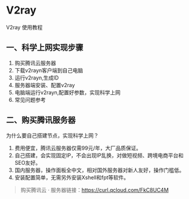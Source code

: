 # V2ray
V2ray 使用教程
## 一、科学上网实现步骤
1. 购买腾讯云服务器
2. 下载v2rayn客户端到自己电脑
3. 运行v2rayn,生成ID
4. 服务器端安装、配置v2ray
5. 电脑端运行v2rayn,配置好参数，实现科学上网
6. 常见问题参考
## 二、购买腾讯服务器
为什么要自己搭建节点，实现科学上网？
1. 费用便宜，腾讯云服务器仅需99元/年，大厂品质保证。
2. 自己搭建，会实现固定IP，不会出现IP乱换，对做短视频、跨境电商平台和SEO友好。
3. 国内服务器，操作面板全中文，相对国外服务器对新人友好，操作门槛低。
4. 安装配置简单，无需另外安装Xshell和fpt等软件。
> 购买腾讯云 · 服务器链接：https://curl.qcloud.com/FkC8UC4M
